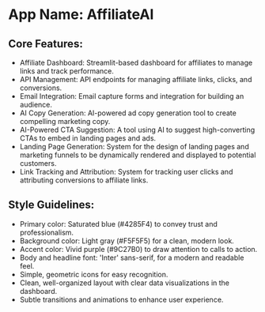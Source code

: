 # **App Name**: AffiliateAI

## Core Features:

- Affiliate Dashboard: Streamlit-based dashboard for affiliates to manage links and track performance.
- API Management: API endpoints for managing affiliate links, clicks, and conversions.
- Email Integration: Email capture forms and integration for building an audience.
- AI Copy Generation: AI-powered ad copy generation tool to create compelling marketing copy.
- AI-Powered CTA Suggestion: A tool using AI to suggest high-converting CTAs to embed in landing pages and ads.
- Landing Page Generation: System for the design of landing pages and marketing funnels to be dynamically rendered and displayed to potential customers.
- Link Tracking and Attribution: System for tracking user clicks and attributing conversions to affiliate links.

## Style Guidelines:

- Primary color: Saturated blue (#4285F4) to convey trust and professionalism.
- Background color: Light gray (#F5F5F5) for a clean, modern look.
- Accent color: Vivid purple (#9C27B0) to draw attention to calls to action.
- Body and headline font: 'Inter' sans-serif, for a modern and readable feel.
- Simple, geometric icons for easy recognition.
- Clean, well-organized layout with clear data visualizations in the dashboard.
- Subtle transitions and animations to enhance user experience.